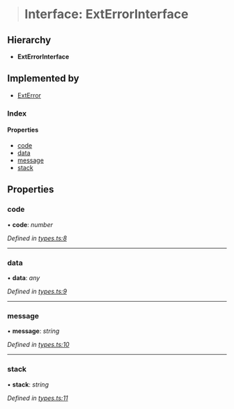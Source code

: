 > # Interface: ExtErrorInterface

## Hierarchy

* **ExtErrorInterface**

## Implemented by

* [ExtError](../classes/_ext_error_.exterror.md)

### Index

#### Properties

* [code](_types_.exterrorinterface.md#code)
* [data](_types_.exterrorinterface.md#data)
* [message](_types_.exterrorinterface.md#message)
* [stack](_types_.exterrorinterface.md#stack)

## Properties

###  code

• **code**: *number*

*Defined in [types.ts:8](https://github.com/polkadot-js/common/blob/fcdec01/packages/util/src/types.ts#L8)*

___

###  data

• **data**: *any*

*Defined in [types.ts:9](https://github.com/polkadot-js/common/blob/fcdec01/packages/util/src/types.ts#L9)*

___

###  message

• **message**: *string*

*Defined in [types.ts:10](https://github.com/polkadot-js/common/blob/fcdec01/packages/util/src/types.ts#L10)*

___

###  stack

• **stack**: *string*

*Defined in [types.ts:11](https://github.com/polkadot-js/common/blob/fcdec01/packages/util/src/types.ts#L11)*